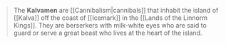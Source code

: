> The **Kalvamen** are [[Cannibalism|cannibals]] that inhabit the island of [[Kalva]] off the coast of [[Icemark]] in the [[Lands of the Linnorm Kings]]. They are berserkers with milk-white eyes who are said to guard or serve a great beast who lives at the heart of the island.







